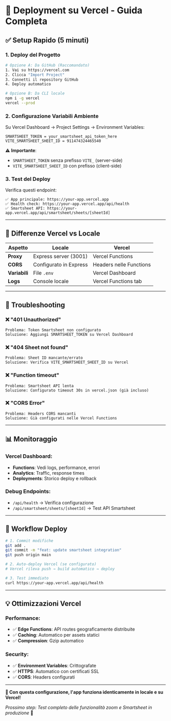 # 🚀 Deployment su Vercel - Guida Completa

## ✅ **Setup Rapido (5 minuti)**

### **1. Deploy del Progetto**
```bash
# Opzione A: Da GitHub (Raccomandato)
1. Vai su https://vercel.com
2. Clicca "Import Project" 
3. Connetti il repository GitHub
4. Deploy automatico

# Opzione B: Da CLI locale
npm i -g vercel
vercel --prod
```

### **2. Configurazione Variabili Ambiente**
Su Vercel Dashboard → Project Settings → Environment Variables:

```
SMARTSHEET_TOKEN = your_smartsheet_api_token_here
VITE_SMARTSHEET_SHEET_ID = 911474324465540
```

⚠️ **Importante**: 
- `SMARTSHEET_TOKEN` senza prefisso `VITE_` (server-side)
- `VITE_SMARTSHEET_SHEET_ID` con prefisso (client-side)

### **3. Test del Deploy**
Verifica questi endpoint:

```
✅ App principale: https://your-app.vercel.app
✅ Health check: https://your-app.vercel.app/api/health  
✅ Smartsheet API: https://your-app.vercel.app/api/smartsheet/sheets/[sheetId]
```

---

## 🔧 **Differenze Vercel vs Locale**

| Aspetto | Locale | Vercel |
|---------|--------|--------|
| **Proxy** | Express server (3001) | Vercel Functions |
| **CORS** | Configurato in Express | Headers nelle Functions |
| **Variabili** | File `.env` | Vercel Dashboard |
| **Logs** | Console locale | Vercel Functions tab |

---

## 🚨 **Troubleshooting**

### **❌ "401 Unauthorized"**
```
Problema: Token Smartsheet non configurato
Soluzione: Aggiungi SMARTSHEET_TOKEN su Vercel Dashboard
```

### **❌ "404 Sheet not found"**  
```
Problema: Sheet ID mancante/errato
Soluzione: Verifica VITE_SMARTSHEET_SHEET_ID su Vercel
```

### **❌ "Function timeout"**
```
Problema: Smartsheet API lenta
Soluzione: Configurato timeout 30s in vercel.json (già incluso)
```

### **❌ "CORS Error"**
```
Problema: Headers CORS mancanti
Soluzione: Già configurati nelle Vercel Functions
```

---

## 📊 **Monitoraggio**

### **Vercel Dashboard:**
- **Functions**: Vedi logs, performance, errori
- **Analytics**: Traffic, response times  
- **Deployments**: Storico deploy e rollback

### **Debug Endpoints:**
- `/api/health` → Verifica configurazione
- `/api/smartsheet/sheets/[sheetId]` → Test API Smartsheet

---

## 🔄 **Workflow Deploy**

```bash
# 1. Commit modifiche
git add .
git commit -m "feat: update smartsheet integration"
git push origin main

# 2. Auto-deploy Vercel (se configurato)
# Vercel rileva push → build automatico → deploy

# 3. Test immediato
curl https://your-app.vercel.app/api/health
```

---

## 💡 **Ottimizzazioni Vercel**

### **Performance:**
- ✅ **Edge Functions**: API routes geograficamente distribuite
- ✅ **Caching**: Automatico per assets statici
- ✅ **Compression**: Gzip automatico

### **Security:**
- ✅ **Environment Variables**: Crittografate
- ✅ **HTTPS**: Automatico con certificati SSL
- ✅ **CORS**: Headers configurati

---

**🎯 Con questa configurazione, l'app funziona identicamente in locale e su Vercel!**

*Prossimo step: Test completo delle funzionalità zoom e Smartsheet in produzione* 🚀
